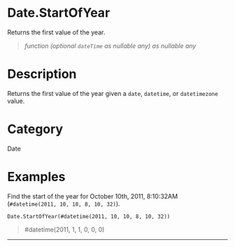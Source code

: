 ﻿# Date.StartOfYear
Returns the first value of the year.
> _function (optional <code>dateTime</code> as nullable any) as nullable any_
# Description 
Returns the first value of the year given a <code>date</code>, <code>datetime</code>, or <code>datetimezone</code> value.

# Category 
Date
# Examples 
Find the start of the year for October 10th, 2011, 8:10:32AM (<code>#datetime(2011, 10, 10, 8, 10, 32)</code>).
```
Date.StartOfYear(#datetime(2011, 10, 10, 8, 10, 32))
```
> #datetime(2011, 1, 1, 0, 0, 0)
***

